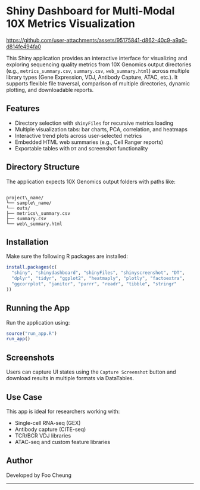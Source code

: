# Shiny Dashboard for Multi-Modal 10X Metrics Visualization




https://github.com/user-attachments/assets/95175841-d862-40c9-a9a0-d814fe494fa0





This Shiny application provides an interactive interface for visualizing and exploring sequencing quality metrics from 10X Genomics output directories (e.g., `metrics_summary.csv`, `summary.csv`, `web_summary.html`) across multiple library types (Gene Expression, VDJ, Antibody Capture, ATAC, etc.). It supports flexible file traversal, comparison of multiple directories, dynamic plotting, and downloadable reports.

## Features

-  Directory selection with `shinyFiles` for recursive metrics loading
-  Multiple visualization tabs: bar charts, PCA, correlation, and heatmaps
-  Interactive trend plots across user-selected metrics
-  Embedded HTML web summaries (e.g., Cell Ranger reports)
-  Exportable tables with `DT` and screenshot functionality

## Directory Structure

The application expects 10X Genomics output folders with paths like:
```

project\_name/
└── sample\_name/
└── outs/
├── metrics\_summary.csv
├── summary.csv
└── web\_summary.html

````

## Installation

Make sure the following R packages are installed:
```r
install.packages(c(
  "shiny", "shinydashboard", "shinyFiles", "shinyscreenshot", "DT",
  "dplyr", "tidyr", "ggplot2", "heatmaply", "plotly", "factoextra", 
  "ggcorrplot", "janitor", "purrr", "readr", "tibble", "stringr"
))
````



## Running the App

Run the application using:

```r
source("run_app.R")
run_app()
```


## Screenshots

Users can capture UI states using the `Capture Screenshot` button and download results in multiple formats via DataTables.

## Use Case

This app is ideal for researchers working with:

* Single-cell RNA-seq (GEX)
* Antibody capture (CITE-seq)
* TCR/BCR VDJ libraries
* ATAC-seq and custom feature libraries


## Author

Developed by Foo Cheung 

---

